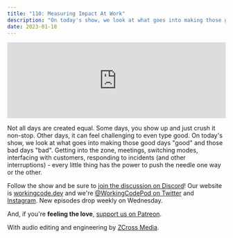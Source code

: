 ```yaml
---
title: "110: Measuring Impact At Work"
description: "On today's show, we look at what goes into making those good days 'good' and those bad days 'bad'."
date: 2023-01-18
---
```


<iframe allow="autoplay *; encrypted-media *; fullscreen *; clipboard-write" frameborder="0" height="175" style="width:100%;max-width:900px;overflow:hidden;background:transparent;" sandbox="allow-forms allow-popups allow-same-origin allow-scripts allow-storage-access-by-user-activation allow-top-navigation-by-user-activation" src="https://embed.podcasts.apple.com/us/podcast/110-measuring-impact-at-work/id1544142288?i=1000595197301"></iframe>

Not all days are created equal. Some days, you show up and just crush it non-stop. Other days, it can feel challenging to even type good. On today's show, we look at what goes into making those good days "good" and those bad days "bad". Getting into the zone, meetings, switching modes, interfacing with customers, responding to incidents (and other interruptions) - every little thing has the power to push the needle one way or the other.

Follow the show and be sure to [join the discussion on Discord][working-code-discord]! Our website is [workingcode.dev][working-code] and we're [@WorkingCodePod on Twitter][working-code-twitter] and [Instagram][working-code-instagram]. New episodes drop weekly on Wednesday.

And, if you're **feeling the love**, [support us on Patreon][working-code-patreon].

[working-code]: https://workingcode.dev/
[working-code-discord]: https://workingcode.dev/discord/
[working-code-instagram]: https://www.instagram.com/workingcodepod/
[working-code-patreon]: https://www.patreon.com/workingcodepod
[working-code-twitter]: https://twitter.com/WorkingCodePod

With audio editing and engineering by [ZCross Media](https://www.zcross.media/).
